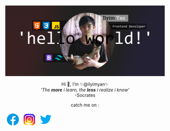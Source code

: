![plot](./img/jumbotron.jpg)
<p align="center">
Hi 👋, I’m ✨@ilyimyan✨<br>
 <i>'The <b>more</b> i learn, the <b>less</b> i realize i know'</i><br>
-Socrates
<br>
 <p align="center">catch me on :

[![facebook](/img/facebook.png 'facebook')](https://web.facebook.com/profile.php?id=100028377257427) [![instagram](/img/instagram.png 'instagram')](https://www.instagram.com/saroyan_yan/) [![twitter](/img/twitter.png 'twitter')](https://twitter.com/ilyimyan_yan)

</p>
